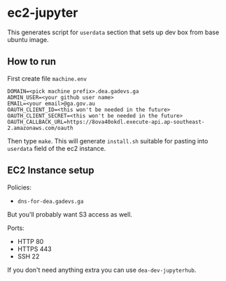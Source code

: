 # ec2-jupyter

This generates script for `userdata` section that sets up dev box from base ubuntu image.


## How to run

First create file `machine.env`

```
DOMAIN=<pick machine prefix>.dea.gadevs.ga
ADMIN_USER=<your github user name>
EMAIL=<your email>@ga.gov.au
OAUTH_CLIENT_ID=<this won't be needed in the future>
OAUTH_CLIENT_SECRET=<this won't be needed in the future>
OAUTH_CALLBACK_URL=https://8ova40okdl.execute-api.ap-southeast-2.amazonaws.com/oauth
```

Then type `make`. This will generate `install.sh` suitable for pasting into `userdata` field of the ec2 instance.

## EC2 Instance setup

Policies:

- `dns-for-dea.gadevs.ga`

But you'll probably want S3 access as well.

Ports:

- HTTP 80
- HTTPS 443
- SSH 22

If you don't need anything extra you can use `dea-dev-jupyterhub`.

